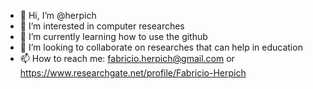 - 👋 Hi, I’m @herpich
- 👀 I’m interested in computer researches 
- 🌱 I’m currently learning how to use the github
- 💞️ I’m looking to collaborate on researches that can help in education
- 📫 How to reach me: 
        fabricio.herpich@gmail.com or 
        https://www.researchgate.net/profile/Fabricio-Herpich
        
<!---
herpich/herpich is a ✨ special ✨ repository because its `README.md` (this file) appears on your GitHub profile.
You can click the Preview link to take a look at your changes.
--->
